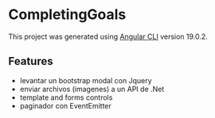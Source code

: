 # CompletingGoals

This project was generated using [Angular CLI](https://github.com/angular/angular-cli) version 19.0.2.

## Features

* levantar un bootstrap modal con Jquery
* enviar archivos (imagenes) a un API de .Net
* template and forms controls
* paginador con EventEmitter 




